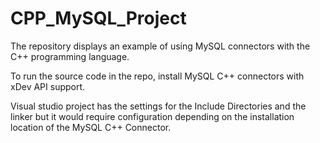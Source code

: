 # CPP_MySQL_Project

The repository displays an example of using MySQL connectors with the
C++ programming language. 

To run the source code in the repo, install MySQL C++ 
connectors with xDev API support. 

Visual studio project has the settings for the Include 
Directories and the linker but it would require configuration
depending on the installation location of the MySQL C++ 
Connector.
